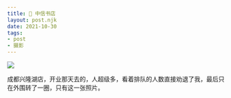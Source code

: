 ```yaml
---
title: 📖 中信书店
layout: post.njk
date: 2021-10-30
tags:
- post
- 摄影
---
```


![](/img/citic-bookstore/20211030_154207.jpg)

成都兴隆湖店，开业那天去的，人超级多，看着排队的人数直接劝退了我，最后只在外围转了一圈，只有这一张照片。
